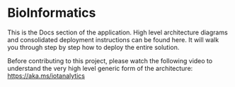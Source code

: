 # BioInformatics
This is the Docs section of the application.  High level architecture diagrams and consolidated deployment instructions
can be found here.  It will walk you through step by step how to deploy the entire solution.

Before contributing to this project, please watch the following video to understand the very high 
level generic form of the architecture: https://aka.ms/iotanalytics 

